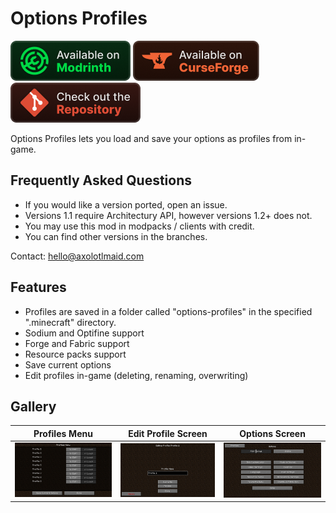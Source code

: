 # Options Profiles

[![Modrinth](https://github.com/intergrav/devins-badges/blob/v3/assets/cozy/available/modrinth_64h.png?raw=true)](https://modrinth.com/mod/options-profiles)
[![Curseforge](https://github.com/intergrav/devins-badges/blob/v3/assets/cozy/available/curseforge_64h.png?raw=true)](https://curseforge.com/minecraft/mc-mods/options-profiles)
[![GitHub](https://github.com/intergrav/devins-badges/blob/v3/assets/cozy/available/git_64h.png?raw=true)](https://github.com/AxolotlMaid/options-profiles)

Options Profiles lets you load and save your options as profiles from in-game.

## Frequently Asked Questions
- If you would like a version ported, open an issue.
- Versions 1.1 require Architectury API, however versions 1.2+ does not.
- You may use this mod in modpacks / clients with credit.
- You can find other versions in the branches.<br/>

Contact: hello@axolotlmaid.com


## Features
- Profiles are saved in a folder called "options-profiles" in the specified ".minecraft" directory.
- Sodium and Optifine support
- Forge and Fabric support
- Resource packs support
- Save current options
- Edit profiles in-game (deleting, renaming, overwriting)

## Gallery

Profiles Menu              | Edit Profile Screen       | Options Screen
:-------------------------:|:-------------------------:|:-------------------------:
<img src="https://raw.githubusercontent.com/AxolotlMaid/options-profiles/1.20.2/gallery/profiles-menu.png" alt="profiles list" width="500"/> | <img src="https://raw.githubusercontent.com/AxolotlMaid/options-profiles/1.20.2/gallery/edit-profile-screen.png" alt="edit profile screen" width="500"/> | <img src="https://raw.githubusercontent.com/AxolotlMaid/options-profiles/1.20.2/gallery/options-screen.png" alt="options screen" width="500"/>
